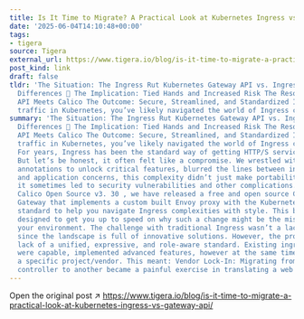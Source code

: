 ```yaml
---
title: Is It Time to Migrate? A Practical Look at Kubernetes Ingress vs. Gateway API
date: '2025-06-04T14:10:48+00:00'
tags:
- tigera
source: Tigera
external_url: https://www.tigera.io/blog/is-it-time-to-migrate-a-practical-look-at-kubernetes-ingress-vs-gateway-api/
post_kind: link
draft: false
tldr: 'The Situation: The Ingress Rut Kubernetes Gateway API vs. Ingress: The Core
  Differences 🤔 The Implication: Tied Hands and Increased Risk The Resolution: Gateway
  API Meets Calico The Outcome: Secure, Streamlined, and Standardized If you’ve managed
  traffic in Kubernetes, you’ve likely navigated the world of Ingress controllers.'
summary: 'The Situation: The Ingress Rut Kubernetes Gateway API vs. Ingress: The Core
  Differences 🤔 The Implication: Tied Hands and Increased Risk The Resolution: Gateway
  API Meets Calico The Outcome: Secure, Streamlined, and Standardized If you’ve managed
  traffic in Kubernetes, you’ve likely navigated the world of Ingress controllers.
  For years, Ingress has been the standard way of getting HTTP/S services exposed.
  But let’s be honest, it often felt like a compromise. We wrestled with controller-specific
  annotations to unlock critical features, blurred the lines between infrastructure
  and application concerns, this complexity didn’t just make portability more difficult,
  it sometimes led to security vulnerabilities and other complications. As part of
  Calico Open Source v3. 30 , we have released a free and open source Calico Ingress
  Gateway that implements a custom built Envoy proxy with the Kubernetes Gateway API
  standard to help you navigate Ingress complexities with style. This blog post is
  designed to get you up to speed on why such a change might be the missing link in
  your environment. The challenge with traditional Ingress wasn’t a lack of effort,
  since the landscape is full of innovative solutions. However, the problem was the
  lack of a unified, expressive, and role-aware standard. Existing ingress controllers
  were capable, implemented advanced features, however at the same time tied you to
  a specific project/vendor. This meant: Vendor Lock-In: Migrating from one ingress
  controller to another became a painful exercise in translating a web of custom annotations.'
---
```

Open the original post ↗ https://www.tigera.io/blog/is-it-time-to-migrate-a-practical-look-at-kubernetes-ingress-vs-gateway-api/
